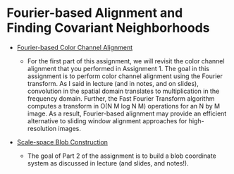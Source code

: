 # Fourier-based Alignment and Finding Covariant Neighborhoods

- [Fourier-based Color Channel Alignment](https://github.com/hongbozheng/computer-vision/tree/main/assignment_2/fourier-based_color_channel_alignment)

  - For the first part of this assignment, we will revisit the color channel 
  alignment that you performed in Assignment 1. The goal in this assignment 
  is to perform color channel alignment using the Fourier transform. 
  As I said in lecture (and in notes, and on slides), convolution in the spatial 
  domain translates to multiplication in the frequency domain. Further, the Fast 
  Fourier Transform algorithm computes a transform in O(N M log N M) operations 
  for an N by M image. As a result, Fourier-based alignment may provide an 
  efficient alternative to sliding window alignment approaches for high-resolution images.

- [Scale-space Blob Construction](https://github.com/hongbozheng/computer-vision/tree/main/assignment_2/scale-space_blob_construction)

  - The goal of Part 2 of the assignment is to build a blob coordinate system as 
  discussed in lecture (and slides, and notes!).
